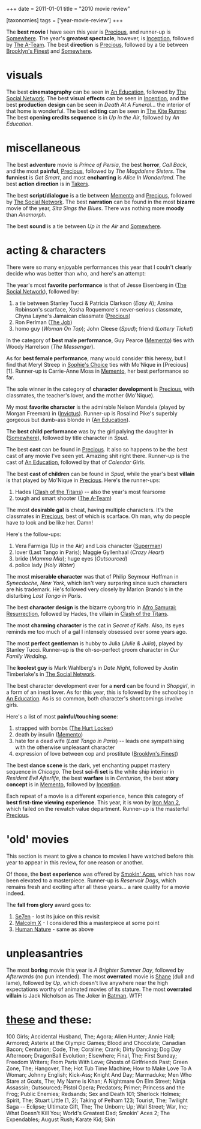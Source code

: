 +++
date = 2011-01-01
title = "2010 movie review"

[taxonomies]
tags = ['year-movie-review']
+++

The **best movie** I have seen this year is [Precious], and runner-up is
[Somewhere]. The year\'s **greatest spectacle**, however, is
[Inception], followed by [The A-Team]. The best **direction** is
[Precious], followed by a tie between [Brooklyn\'s Finest][Inception]
and [Somewhere].

visuals
=======

The best **cinematography** can be seen in [An Education], followed by
[The Social Network]. The best **visual effects** can be seen in
[Inception], and the best **production design** can be seen in *Death At
A Funeral*\... the interior of that home is wonderful. The best
**editing** can be seen in [The Kite Runner][Inception]. The best
**opening credits sequence** is in *Up in the Air*, followed by *An
Education*.

miscellaneous
=============

The best **adventure** movie is *Prince of Persia*, the best **horror**,
*Call Back*, and the most **painful**, [Precious], followed by *The
Magdalene Sisters*. The **funniest** is *Get Smart*, and most
**enchanting** is *Alice In Wonderland*. The best **action direction**
is in [Takers][Inception].

The best **script/dialogue** is a tie between [Memento] and [Precious],
followed by [The Social Network]. The best **narration** can be found in
the most **bizarre** movie of the year, *Sita Sings the Blues*. There
was nothing more **moody** than *Anamorph*.

The best **sound** is a tie between *Up in the Air* and [Somewhere].

acting & characters
===================

There were so many enjoyable performances this year that I couln\'t
clearly decide who was better than who, and here\'s an attempt:

The year\'s most **favorite performance** is that of Jesse Eisenberg in
([The Social Network]), followed by:

1.  a tie between Stanley Tucci & Patricia Clarkson (*Easy A*); Amina
    Robinson\'s scarface, Xosha Roquemore\'s never-serious classmate,
    Chyna Layne\'s Jamaican classmate ([Precious])
2.  Ron Perlman ([The Job])
3.  homo guy (*Woman On Top*); John Cleese (*Spud*); friend (*Lottery
    Ticket*)

In the category of **best male performance**, Guy Pearce ([Memento])
ties with Woody Harrelson (*The Messenger*).

As for **best female performance**, many would consider this heresy, but
I find that Meryl Streep in [Sophie\'s Choice][The Job] ties with
Mo\'Nique in \[Precious\]\[1\]. Runner-up is Carrie-Anne Moss in
[Memento], her best performance so far.

The sole winner in the category of **character development** is
[Precious], with classmates, the teacher\'s lover, and the mother
(Mo\'Nique).

My most **favorite character** is the admirable Nelson Mandela (played
by Morgan Freeman) in ([Invictus][The Job]). Runner-up is Rosalind
Pike\'s superbly gorgeous but dumb-ass blonde in ([An Education]).

The **best child performance** was by the girl palying the daughter in
([Somewhere]), followed by title character in *Spud*.

The best **cast** can be found in [Precious]. It also so happens to be
the best cast of any movie I\'ve seen yet. Amazing shit right there.
Runner-up is the cast of [An Education], followed by that of *Calendar
Girls*.

The best **cast of children** can be found in *Spud*, while the year\'s
best **villain** is that played by Mo\'Nique in [Precious]. Here\'s the
runner-ups:

1.  Hades ([Clash of the Titans]) -- also the year\'s most fearsome
2.  tough and smart shooter ([The A-Team])

The most **desirable gal** is cheat, having multiple characters. It\'s
the classmates in [Precious], best of which is scarface. Oh man, why do
people have to look and be like her. Damn!

Here\'s the follow-ups:

1.  Vera Farmiga (Up in the Air) and Lois character
    ([Superman][Inception])
2.  lover (Last Tango in Paris); Maggie Gyllenhaal (*Crazy Heart*)
3.  bride (*Mamma Mia*); huge eyes (*Outsourced*)
4.  police lady (*Holy Water*)

The most **miserable character** was that of Philip Seymour Hoffman in
*Synecdoche, New York*, which isn\'t very surpsring since such
characters are his trademark. He\'s followed very closely by Marlon
Brando\'s in the disturbing *Last Tango in Paris*.

The best **character design** is the bizarre cyborg trio in [Afro
Samurai: Resurrection], followed by Hades, the villain in [Clash of the
Titans].

The most **charming character** is the cat in *Secret of Kells*. Also,
its eyes reminds me too much of a gal I intensely obsessed over some
years ago.

The most **perfect gentleman** is hubby to Julia (*Julie & Julia*),
played by Stanley Tucci. Runner-up is the oh-so-perfect groom character
in *Our Family Wedding*.

The **koolest guy** is Mark Wahlberg\'s in *Date Night*, followed by
Justin Timberlake\'s in [The Social Network].

The best character development ever for a **nerd** can be found in
*Shopgirl*, in a form of an inept lover. As for this year, this is
followed by the schoolboy in [An Education]. As is so common, both
character\'s shortcomings involve girls.

Here\'s a list of most **painful/touching scene**:

1.  strapped with bombs ([The Hurt Locker][An Education])
2.  death by insulin ([Memento])
3.  hate for a dead wife (*Last Tango in Paris*) -- leads one
    sympathising with the otherwise unpleasant character
4.  expression of love between cop and prostitute ([Brooklyn\'s
    Finest][Inception])

The best **dance scene** is the dark, yet enchanting puppet mastery
sequence in *Chicago*. The best **sci-fi set** is the white ship
interior in *Resident Evil Afterlife*, the best **warfare** is in
*Centurion*, the best **story concept** is in [Memento], followed by
[Inception].

Each repeat of a movie is a different experience, hence this category of
**best first-time viewing experience**. This year, it is won by [Iron
Man 2], which failed on the rewatch value department. Runner-up is the
masterful [Precious].

\'old\' movies
==============

This section is meant to give a chance to movies I have watched before
this year to appear in this review, for one reason or another.

Of those, the **best experience** was offered by [Smokin\' Aces], which
has now been elevated to a masterpiece. Runner-up is *Reservoir Dogs*,
which remains fresh and exciting after all these years\... a rare
quality for a movie indeed.

The **fall from glory** award goes to:

1.  [Se7en] - lost its juice on this revisit
2.  [Malcolm X][The Job] - I considered this a masterpiece at some point
3.  [Human Nature][Inception] - same as above

unpleasantries
==============

The most **boring** movie this year is *A Brighter Summer Day*, followed
by *Afterwards* (no pun intended). The most **overrated** movie is
[Shane][Inception] (dull and lame), followed by *Up*, which doesn\'t
live anywhere near the high expectations worthy of animated movies of
its stature. The most **overrated villain** is Jack Nicholson as The
Joker in [Batman][Inception]. WTF!

[these] and these:
==================

100 Girls; Accidental Husband, The; Agora; Alien Hunter; Annie Hall;
Armored; Asterix at the Olympic Games; Blood and Chocolate; Canadian
Bacon; Centurion; Code, The; Coraline; Crank; Dirty Dancing; Dog Day
Afternoon; DragonBall Evolution; Elsewhere; Final, The; First Sunday;
Freedom Writers; From Paris With Love; Ghosts of Girlfriends Past; Green
Zone, The; Hangover, The; Hot Tub Time Machine; How to Make Love To A
Woman; Johnny English; Kick-Ass; Knight And Day; Marmaduke; Men Who
Stare at Goats, The; My Name is Khan; A Nightmare On Elm Street; Ninja
Assassin; Outsourced; Pistol Opera; Predators; Primer; Princess and the
Frog; Public Enemies; Redsands; Sex and Death 101; Sherlock Holmes;
Spirit, The; Stuart Little (1, 2); Taking of Pelham 123; Tourist, The;
Twilight Saga -- Eclipse; Ultimate Gift, The; The Unborn; Up; Wall
Street; War, Inc; What Doesn\'t Kill You; World\'s Greatest Dad;
Smokin\' Aces 2; The Expendables; August Rush; Karate Kid; Skin

  [Precious]: http://movies.tshepang.net/precious-2009
  [Somewhere]: http://movies.tshepang.net/somewhere-2010
  [Inception]: http://movies.tshepang.net/many-many-recent-movies
  [The A-Team]: http://movies.tshepang.net/recent-movies-2010-09-15
  [An Education]: http://movies.tshepang.net/recent-movies-2010-05-06
  [The Social Network]: http://movies.tshepang.net/the-social-network-2010
  [Memento]: http://movies.tshepang.net/memento-2000
  [The Job]: http://movies.tshepang.net/recent-movies-2010-11-19
  [Clash of the Titans]: http://movies.tshepang.net/clash-of-the-titans-2010
  [Afro Samurai: Resurrection]: http://movies.tshepang.net/afro-samurai-resurrection-2009
  [Iron Man 2]: http://movies.tshepang.net/iron-man-2
  [Smokin\' Aces]: http://movies.tshepang.net/smokin-aces-2006
  [Se7en]: http://movies.tshepang.net/se7en-1995
  [these]: http://movies.tshepang.net/tag/2010-movie/
